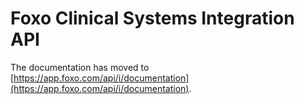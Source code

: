 # Foxo Clinical Systems Integration API

The documentation has moved to [https://app.foxo.com/api/i/documentation](https://app.foxo.com/api/i/documentation).
